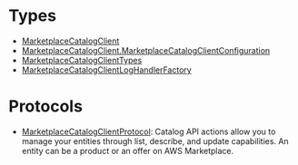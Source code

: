 # Types

  - [MarketplaceCatalogClient](/aws-sdk-swift/reference/0.x/AWSMarketplaceCatalog/MarketplaceCatalogClient)
  - [MarketplaceCatalogClient.MarketplaceCatalogClientConfiguration](/aws-sdk-swift/reference/0.x/AWSMarketplaceCatalog/MarketplaceCatalogClient_MarketplaceCatalogClientConfiguration)
  - [MarketplaceCatalogClientTypes](/aws-sdk-swift/reference/0.x/AWSMarketplaceCatalog/MarketplaceCatalogClientTypes)
  - [MarketplaceCatalogClientLogHandlerFactory](/aws-sdk-swift/reference/0.x/AWSMarketplaceCatalog/MarketplaceCatalogClientLogHandlerFactory)

# Protocols

  - [MarketplaceCatalogClientProtocol](/aws-sdk-swift/reference/0.x/AWSMarketplaceCatalog/MarketplaceCatalogClientProtocol):
    Catalog API actions allow you to manage your entities through list, describe, and update
    capabilities. An entity can be a product or an offer on AWS Marketplace.
